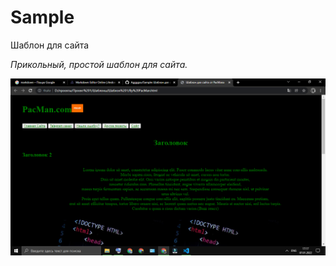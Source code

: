 # Sample
Шаблон для сайта 


*Прикольный, простой  шаблон для сайта.*

![link](https://github.com/Aggggsu/Sample/blob/main/img/%D0%A1%D0%BD%D0%B8%D0%BC%D0%BE%D0%BA%20%D1%8D%D0%BA%D1%80%D0%B0%D0%BD%D0%B0%20(72).png)



